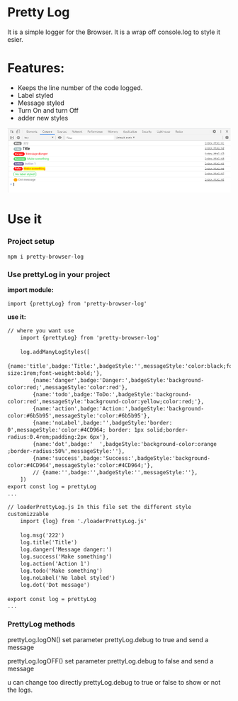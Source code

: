# Pretty Log
It is a simple logger for the Browser. It is  a wrap off console.log to style it esier.

# Features:
* Keeps the line number of the code logged.
* Label styled
* Message styled
* Turn On and turn Off
* adder new styles

![screen](./images/logsExamples.PNG)


# Use it
### Project setup
```
npm i pretty-browser-log
```
### Use prettyLog in your project

**import module:**
```
import {prettyLog} from 'pretty-browser-log'
```
**use it:**
```
// where you want use 
    import {prettyLog} from 'pretty-browser-log'

    log.addManyLogStyles([
        {name:'title',badge:'Title:',badgeStyle:'',messageStyle:'color:black;font-size:1rem;font-weight:bold;'},
        {name:'danger',badge:'Danger:',badgeStyle:'background-color:red;',messageStyle:'color:red'},
        {name:'todo',badge:'ToDo:',badgeStyle:'background-color:red',messageStyle:'background-color:yellow;color:red;'},
        {name:'action',badge:'Action:',badgeStyle:'background-color:#6b5b95',messageStyle:'color:#6b5b95'},
        {name:'noLabel',badge:'',badgeStyle:'border: 0',messageStyle:'color:#4CD964; border: 1px solid;border-radius:0.4rem;padding:2px 6px'},
        {name:'dot',badge:'  ',badgeStyle:'background-color:orange ;border-radius:50%',messageStyle:''},
        {name:'success',badge:'Success:',badgeStyle:'background-color:#4CD964',messageStyle:'color:#4CD964;'},
        // {name:'',badge:'',badgeStyle:'',messageStyle:''},
    ])
export const log = prettyLog
...
```
```
// loaderPrettyLog.js In this file set the different style customizzable
    import {log} from './loaderPrettyLog.js'

    log.msg('222')
    log.title('Title')
    log.danger('Message danger:')
    log.success('Make something')
    log.action('Action 1')
    log.todo('Make something')
    log.noLabel('No label styled')
    log.dot('Dot message')

export const log = prettyLog
...
```

### PrettyLog methods

prettyLog.logON() set parameter prettyLog.debug to true and send a message 

prettyLog.logOFF() set parameter prettyLog.debug to false and send a message 

u can change too directly prettyLog.debug to true or false to show or not the logs.

